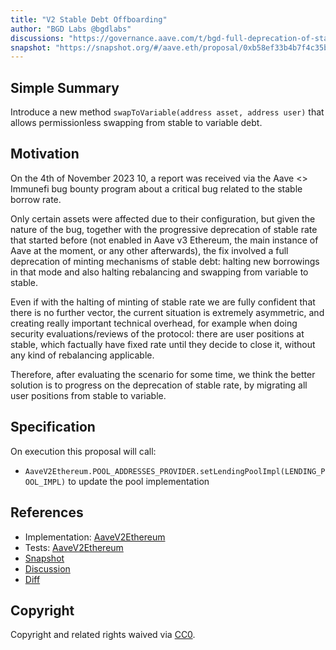 ```yaml
---
title: "V2 Stable Debt Offboarding"
author: "BGD Labs @bgdlabs"
discussions: "https://governance.aave.com/t/bgd-full-deprecation-of-stable-rate/16473"
snapshot: "https://snapshot.org/#/aave.eth/proposal/0xb58ef33b4b7f4c35b7a6834b24f11b282d713b5e9f527f29d782aef04886c189"
---
```


## Simple Summary

Introduce a new method `swapToVariable(address asset, address user)` that allows permissionless swapping from stable to variable debt.

## Motivation

On the 4th of November 2023 10, a report was received via the Aave <> Immunefi bug bounty program about a critical bug related to the stable borrow rate.

Only certain assets were affected due to their configuration, but given the nature of the bug, together with the progressive deprecation of stable rate that started before (not enabled in Aave v3 Ethereum, the main instance of Aave at the moment, or any other afterwards), the fix involved a full deprecation of minting mechanisms of stable debt: halting new borrowings in that mode and also halting rebalancing and swapping from variable to stable.

Even if with the halting of minting of stable rate we are fully confident that there is no further vector, the current situation is extremely asymmetric, and creating really important technical overhead, for example when doing security evaluations/reviews of the protocol: there are user positions at stable, which factually have fixed rate until they decide to close it, without any kind of rebalancing applicable.

Therefore, after evaluating the scenario for some time, we think the better solution is to progress on the deprecation of stable rate, by migrating all user positions from stable to variable.

## Specification

On execution this proposal will call:

- `AaveV2Ethereum.POOL_ADDRESSES_PROVIDER.setLendingPoolImpl(LENDING_POOL_IMPL)` to update the pool implementation

## References

- Implementation: [AaveV2Ethereum](https://github.com/bgd-labs/aave-proposals-v3/blob/c897b15496a26fd9f30aff69e3a66b22321a1576/src/20240416_AaveV2Ethereum_V2StableDebtOffboarding/AaveV2Ethereum_V2StableDebtOffboarding_20240416.sol)
- Tests: [AaveV2Ethereum](https://github.com/bgd-labs/aave-proposals-v3/blob/c897b15496a26fd9f30aff69e3a66b22321a1576/src/20240416_AaveV2Ethereum_V2StableDebtOffboarding/AaveV2Ethereum_V2StableDebtOffboarding_20240416.t.sol)
- [Snapshot](https://snapshot.org/#/aave.eth/proposal/0xb58ef33b4b7f4c35b7a6834b24f11b282d713b5e9f527f29d782aef04886c189)
- [Discussion](https://governance.aave.com/t/bgd-full-deprecation-of-stable-rate/16473)
- [Diff](https://github.com/bgd-labs/v2-stable-debt-offboarding/blob/d9862450d82930a6c9c9fe67e84894c7c467514e/diffs/diff.md)

## Copyright

Copyright and related rights waived via [CC0](https://creativecommons.org/publicdomain/zero/1.0/).
